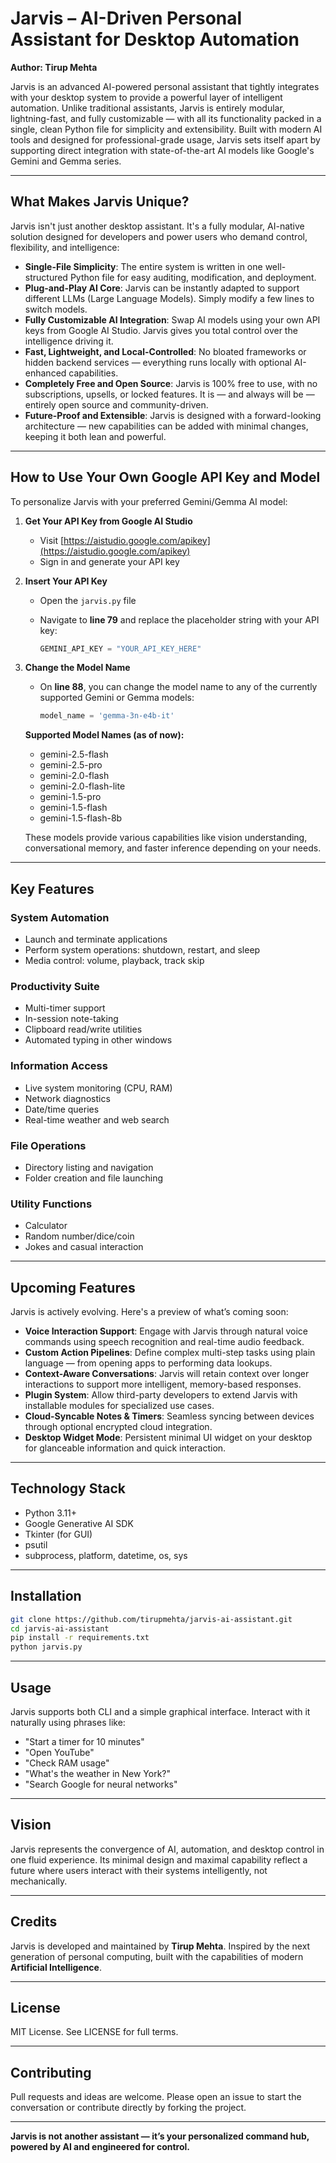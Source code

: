 # Jarvis – AI-Driven Personal Assistant for Desktop Automation

**Author: Tirup Mehta**

Jarvis is an advanced AI-powered personal assistant that tightly integrates with your desktop system to provide a powerful layer of intelligent automation. Unlike traditional assistants, Jarvis is entirely modular, lightning-fast, and fully customizable — with all its functionality packed in a single, clean Python file for simplicity and extensibility. Built with modern AI tools and designed for professional-grade usage, Jarvis sets itself apart by supporting direct integration with state-of-the-art AI models like Google's Gemini and Gemma series.

---

## What Makes Jarvis Unique?

Jarvis isn't just another desktop assistant. It's a fully modular, AI-native solution designed for developers and power users who demand control, flexibility, and intelligence:

* **Single-File Simplicity**: The entire system is written in one well-structured Python file for easy auditing, modification, and deployment.
* **Plug-and-Play AI Core**: Jarvis can be instantly adapted to support different LLMs (Large Language Models). Simply modify a few lines to switch models.
* **Fully Customizable AI Integration**: Swap AI models using your own API keys from Google AI Studio. Jarvis gives you total control over the intelligence driving it.
* **Fast, Lightweight, and Local-Controlled**: No bloated frameworks or hidden backend services — everything runs locally with optional AI-enhanced capabilities.
* **Completely Free and Open Source**: Jarvis is 100% free to use, with no subscriptions, upsells, or locked features. It is — and always will be — entirely open source and community-driven.
* **Future-Proof and Extensible**: Jarvis is designed with a forward-looking architecture — new capabilities can be added with minimal changes, keeping it both lean and powerful.

---

## How to Use Your Own Google API Key and Model

To personalize Jarvis with your preferred Gemini/Gemma AI model:

1. **Get Your API Key from Google AI Studio**

   * Visit [https://aistudio.google.com/apikey](https://aistudio.google.com/apikey)
   * Sign in and generate your API key

2. **Insert Your API Key**

   * Open the `jarvis.py` file
   * Navigate to **line 79** and replace the placeholder string with your API key:

     ```python
     GEMINI_API_KEY = "YOUR_API_KEY_HERE"
     ```

3. **Change the Model Name**

   * On **line 88**, you can change the model name to any of the currently supported Gemini or Gemma models:

     ```python
     model_name = 'gemma-3n-e4b-it'
     ```

   **Supported Model Names (as of now):**

   * gemini-2.5-flash
   * gemini-2.5-pro
   * gemini-2.0-flash
   * gemini-2.0-flash-lite
   * gemini-1.5-pro
   * gemini-1.5-flash
   * gemini-1.5-flash-8b

   These models provide various capabilities like vision understanding, conversational memory, and faster inference depending on your needs.

---

## Key Features

### System Automation

* Launch and terminate applications
* Perform system operations: shutdown, restart, and sleep
* Media control: volume, playback, track skip

### Productivity Suite

* Multi-timer support
* In-session note-taking
* Clipboard read/write utilities
* Automated typing in other windows

### Information Access

* Live system monitoring (CPU, RAM)
* Network diagnostics
* Date/time queries
* Real-time weather and web search

### File Operations

* Directory listing and navigation
* Folder creation and file launching

### Utility Functions

* Calculator
* Random number/dice/coin
* Jokes and casual interaction

---

## Upcoming Features

Jarvis is actively evolving. Here's a preview of what’s coming soon:

* **Voice Interaction Support**: Engage with Jarvis through natural voice commands using speech recognition and real-time audio feedback.
* **Custom Action Pipelines**: Define complex multi-step tasks using plain language — from opening apps to performing data lookups.
* **Context-Aware Conversations**: Jarvis will retain context over longer interactions to support more intelligent, memory-based responses.
* **Plugin System**: Allow third-party developers to extend Jarvis with installable modules for specialized use cases.
* **Cloud-Syncable Notes & Timers**: Seamless syncing between devices through optional encrypted cloud integration.
* **Desktop Widget Mode**: Persistent minimal UI widget on your desktop for glanceable information and quick interaction.

---

## Technology Stack

* Python 3.11+
* Google Generative AI SDK
* Tkinter (for GUI)
* psutil
* subprocess, platform, datetime, os, sys

---

## Installation

```bash
git clone https://github.com/tirupmehta/jarvis-ai-assistant.git
cd jarvis-ai-assistant
pip install -r requirements.txt
python jarvis.py
```

---

## Usage

Jarvis supports both CLI and a simple graphical interface. Interact with it naturally using phrases like:

* "Start a timer for 10 minutes"
* "Open YouTube"
* "Check RAM usage"
* "What's the weather in New York?"
* "Search Google for neural networks"

---

## Vision

Jarvis represents the convergence of AI, automation, and desktop control in one fluid experience. Its minimal design and maximal capability reflect a future where users interact with their systems intelligently, not mechanically.

---

## Credits

Jarvis is developed and maintained by **Tirup Mehta**. Inspired by the next generation of personal computing, built with the capabilities of modern **Artificial Intelligence**.

---

## License

MIT License. See LICENSE for full terms.

---

## Contributing

Pull requests and ideas are welcome. Please open an issue to start the conversation or contribute directly by forking the project.

---

**Jarvis is not another assistant — it’s your personalized command hub, powered by AI and engineered for control.**
